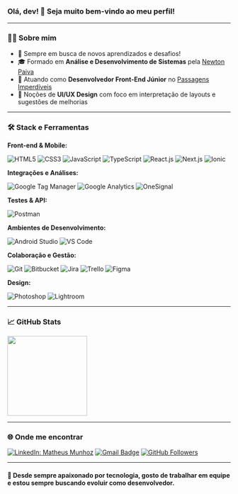 ### Olá, dev! 👋 Seja muito bem-vindo ao meu perfil!

---

<h3>🧑‍💻 Sobre mim</h3>

- 🚀 Sempre em busca de novos aprendizados e desafios!
- 🎓 Formado em **Análise e Desenvolvimento de Sistemas** pela [Newton Paiva](https://newtonpaiva.br/)
- 💼 Atuando como **Desenvolvedor Front-End Júnior** no [Passagens Imperdíveis](https://www.passagensimperdiveis.com.br/)
- 🎯 Noções de **UI/UX Design** com foco em interpretação de layouts e sugestões de melhorias

---

<h3>🛠️ Stack e Ferramentas</h3>

**Front-end & Mobile:**

![HTML5](https://img.shields.io/badge/HTML5-E34F26?style=for-the-badge&logo=html5&logoColor=white)
![CSS3](https://img.shields.io/badge/CSS3-1572B6?style=for-the-badge&logo=css3&logoColor=white)
![JavaScript](https://img.shields.io/badge/JavaScript-F7DF1E?style=for-the-badge&logo=javascript&logoColor=black)
![TypeScript](https://img.shields.io/badge/TypeScript-007ACC?style=for-the-badge&logo=typescript&logoColor=white)
![React.js](https://img.shields.io/badge/React-61DAFB?style=for-the-badge&logo=react&logoColor=white)
![Next.js](https://img.shields.io/badge/Next.js-000000?style=for-the-badge&logo=nextdotjs&logoColor=white)
![Ionic](https://img.shields.io/badge/Ionic-3880FF?style=for-the-badge&logo=ionic&logoColor=white)

**Integrações e Análises:**

![Google Tag Manager](https://img.shields.io/badge/Google%20Tag%20Manager-246FDB?style=for-the-badge&logo=googletagmanager&logoColor=white)
![Google Analytics](https://img.shields.io/badge/Google%20Analytics-FF9900?style=for-the-badge&logo=googleanalytics&logoColor=white)
![OneSignal](https://img.shields.io/badge/OneSignal-E52D27?style=for-the-badge&logo=onesignal&logoColor=white)

**Testes & API:**

![Postman](https://img.shields.io/badge/Postman-FF6C37?style=for-the-badge&logo=postman&logoColor=white)

**Ambientes de Desenvolvimento:**

![Android Studio](https://img.shields.io/badge/Android%20Studio-3DDC84?style=for-the-badge&logo=android-studio&logoColor=white)
![VS Code](https://img.shields.io/badge/VS%20Code-0078d7?style=for-the-badge&logo=visual-studio-code&logoColor=white)

**Colaboração e Gestão:**

![Git](https://img.shields.io/badge/Git-E34F26?style=for-the-badge&logo=git&logoColor=white)
![Bitbucket](https://img.shields.io/badge/Bitbucket-0747a6?style=for-the-badge&logo=bitbucket&logoColor=white)
![Jira](https://img.shields.io/badge/Jira-0052CC?style=for-the-badge&logo=jira&logoColor=white)
![Trello](https://img.shields.io/badge/Trello-0052CC?style=for-the-badge&logo=trello&logoColor=white)
![Figma](https://img.shields.io/badge/Figma-F24E1E?style=for-the-badge&logo=figma&logoColor=white)

**Design:**

![Photoshop](https://img.shields.io/badge/Photoshop-31A8FF?style=for-the-badge&logo=Adobe%20Photoshop&logoColor=black)
![Lightroom](https://img.shields.io/badge/Lightroom-31A8FF?style=for-the-badge&logo=Adobe%20Lightroom&logoColor=white)

---

<h3>📈 GitHub Stats</h3>

<a href="https://github.com/munhooz">
  <img height="180em" src="https://github-readme-stats.vercel.app/api?username=munhooz&theme=cobalt&show_icons=true" />
</a>

---

<h3>🌐 Onde me encontrar</h3>

[![LinkedIn: Matheus Munhoz](https://img.shields.io/badge/-LinkedIn-blue?style=flat-square&logo=Linkedin&logoColor=white&link=https://www.linkedin.com/in/matheus-munhooz/)](https://www.linkedin.com/in/matheus-munhooz/)
[![Gmail Badge](https://img.shields.io/badge/-munhoz99.br@gmail.com-006bed?style=flat-square&logo=Gmail&logoColor=white&link=mailto:munhoz99.br@gmail.com)](mailto:munhoz99.br@gmail.com)
[![GitHub Followers](https://img.shields.io/github/followers/munhooz?label=Seguidores&style=social)](https://github.com/munhooz)

---

<h4>🧠 Desde sempre apaixonado por tecnologia, gosto de trabalhar em equipe e estou sempre buscando evoluir como desenvolvedor.</h4>
